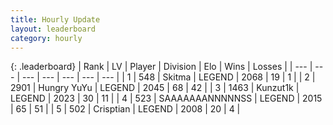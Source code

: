 ```yaml
---
title: Hourly Update
layout: leaderboard
category: hourly
---
```


{: .leaderboard}
| Rank | LV | Player | Division | Elo | Wins | Losses |
| --- | --- | --- | --- | --- | --- | --- |
| <span data-change="0">1</span> | 548 | <span title="ID: 402846">Skitma</span> | LEGEND | <span data-change="0">2068</span> | <span data-change="0">19</span> | <span data-change="0">1</span> |
| <span data-change="0">2</span> | 2901 | <span title="ID: 164871">Hungry YuYu</span> | LEGEND | <span data-change="0">2045</span> | <span data-change="0">68</span> | <span data-change="0">42</span> |
| <span data-change="0">3</span> | 1463 | <span title="ID: 392407">Kunzut1k</span> | LEGEND | <span data-change="0">2023</span> | <span data-change="0">30</span> | <span data-change="0">11</span> |
| <span data-change="5">4</span> | 523 | <span title="ID: 174294">SAAAAAAANNNNNSS</span> | LEGEND | <span data-change="40">2015</span> | <span data-change="5">65</span> | <span data-change="1">51</span> |
| <span data-change="0">5</span> | 502 | <span title="ID: 665674">Crisptian</span> | LEGEND | <span data-change="0">2008</span> | <span data-change="0">20</span> | <span data-change="0">4</span> |